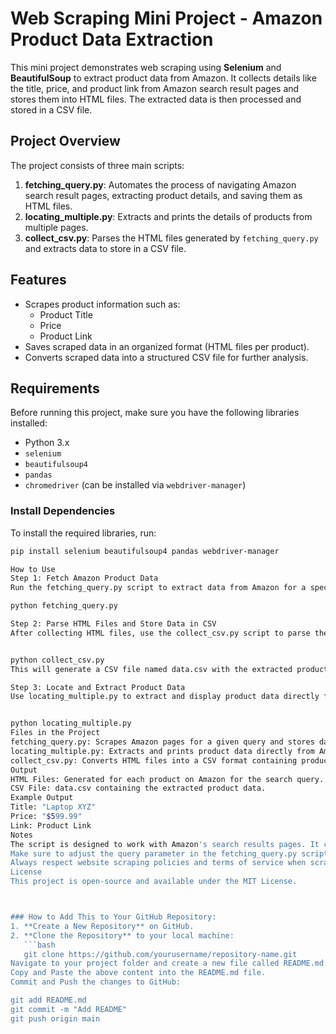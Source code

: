 # Web Scraping Mini Project - Amazon Product Data Extraction

This mini project demonstrates web scraping using **Selenium** and **BeautifulSoup** to extract product data from Amazon. It collects details like the title, price, and product link from Amazon search result pages and stores them into HTML files. The extracted data is then processed and stored in a CSV file.

## Project Overview

The project consists of three main scripts:
1. **fetching_query.py**: Automates the process of navigating Amazon search result pages, extracting product details, and saving them as HTML files.
2. **locating_multiple.py**: Extracts and prints the details of products from multiple pages.
3. **collect_csv.py**: Parses the HTML files generated by `fetching_query.py` and extracts data to store in a CSV file.

## Features
- Scrapes product information such as:
  - Product Title
  - Price
  - Product Link
- Saves scraped data in an organized format (HTML files per product).
- Converts scraped data into a structured CSV file for further analysis.

## Requirements

Before running this project, make sure you have the following libraries installed:

- Python 3.x
- `selenium`
- `beautifulsoup4`
- `pandas`
- `chromedriver` (can be installed via `webdriver-manager`)

### Install Dependencies

To install the required libraries, run:

```bash
pip install selenium beautifulsoup4 pandas webdriver-manager

How to Use
Step 1: Fetch Amazon Product Data
Run the fetching_query.py script to extract data from Amazon for a specific query (e.g., "laptop"). The script will automatically navigate through pages and save HTML files.

python fetching_query.py

Step 2: Parse HTML Files and Store Data in CSV
After collecting HTML files, use the collect_csv.py script to parse the files and convert the data into a CSV file.


python collect_csv.py
This will generate a CSV file named data.csv with the extracted product data.

Step 3: Locate and Extract Product Data
Use locating_multiple.py to extract and display product data directly from Amazon pages.


python locating_multiple.py
Files in the Project
fetching_query.py: Scrapes Amazon pages for a given query and stores data in HTML files.
locating_multiple.py: Extracts and prints product data directly from Amazon search results.
collect_csv.py: Converts HTML files into a CSV format containing product title, price, and links.
Output
HTML Files: Generated for each product on Amazon for the search query.
CSV File: data.csv containing the extracted product data.
Example Output
Title: "Laptop XYZ"
Price: "$599.99"
Link: Product Link
Notes
The script is designed to work with Amazon's search results pages. It currently only handles pages for a search query.
Make sure to adjust the query parameter in the fetching_query.py script to search for other products.
Always respect website scraping policies and terms of service when scraping data.
License
This project is open-source and available under the MIT License.



### How to Add This to Your GitHub Repository:
1. **Create a New Repository** on GitHub.
2. **Clone the Repository** to your local machine:
   ```bash
   git clone https://github.com/yourusername/repository-name.git
Navigate to your project folder and create a new file called README.md.
Copy and Paste the above content into the README.md file.
Commit and Push the changes to GitHub:

git add README.md
git commit -m "Add README"
git push origin main
